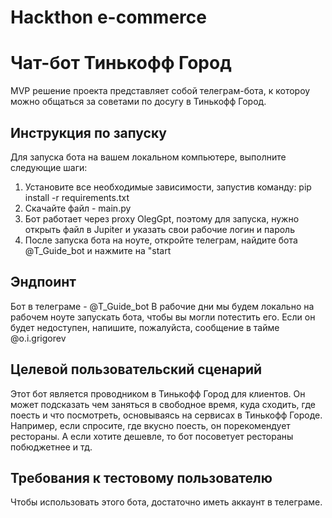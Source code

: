 # Hackthon e-commerce
# Чат-бот Тинькофф Город
MVP решение проекта представляет собой телеграм-бота, к котороу можно общаться за советами по досугу в Тинькофф Город.

## Инструкция по запуску
Для запуска бота на вашем локальном компьютере, выполните следующие шаги:
1. Установите все необходимые зависимости, запустив команду:
pip install -r requirements.txt
2. Скачайте файл - main.py
3. Бот работает через proxy OlegGpt, поэтому для запуска, нужно открыть файл в Jupiter и указать свои рабочие логин и пароль 
4. После запуска бота на ноуте, откройте телеграм, найдите бота @T_Guide_bot и нажмите на "start

## Эндпоинт
Бот в телеграме - @T_Guide_bot
В рабочие дни мы будем локально на рабочем ноуте запускать бота, чтобы вы могли потестить его.
Если он будет недоступен, напишите, пожалуйста, сообщение в тайме @o.i.grigorev

## Целевой пользовательский сценарий
Этот бот является проводником в Тинькофф Город для клиентов. Он может подсказать чем заняться в свободное время, куда сходить, где поесть и что посмотреть, основываясь на сервисах в Тинькофф Городе. Например, если спросите, где вкусно поесть, он порекомендует рестораны. А если хотите дешевле, то бот посоветует рестораны побюджетнее и тд.

## Требования к тестовому пользователю
Чтобы использовать этого бота, достаточно иметь аккаунт в телеграме.
